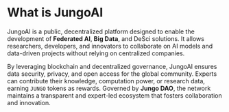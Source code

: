 # What is JungoAI

JungoAI is a public, decentralized platform designed to enable 
the development of **Federated AI**, **Big Data**, and DeSci solutions. 
It allows researchers, developers, and innovators to collaborate on 
AI models and data-driven projects without relying on centralized companies.

By leveraging blockchain and decentralized governance, JungoAI ensures 
data security, privacy, and open access for the global community. 
Experts can contribute their knowledge, computation power, or research data, 
earning `JUNGO` tokens as rewards. Governed by **Jungo DAO**, the network maintains a 
transparent and expert-led ecosystem that fosters collaboration and innovation.
